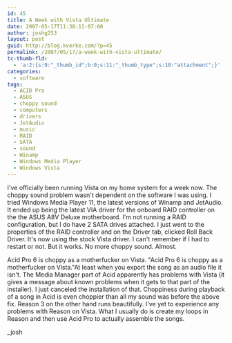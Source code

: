 ```yaml
---
id: 45
title: A Week with Vista Ultimate
date: 2007-05-17T11:38:11-07:00
author: joshg253
layout: post
guid: http://blog.kverke.com/?p=45
permalink: /2007/05/17/a-week-with-vista-ultimate/
tc-thumb-fld:
  - 'a:2:{s:9:"_thumb_id";b:0;s:11:"_thumb_type";s:10:"attachment";}'
categories:
  - software
tags:
  - ACID Pro
  - ASUS
  - choppy sound
  - computers
  - drivers
  - JetAudio
  - music
  - RAID
  - SATA
  - sound
  - Winamp
  - Windows Media Player
  - Windows Vista
---
```

I've officially been running Vista on my home system for a week now. The choppy sound problem wasn't dependent on the software I was using. I tried Windows Media Player 11, the latest versions of Winamp and JetAudio. It ended up being the latest VIA driver for the onboard RAID controller on the the ASUS A8V Deluxe motherboard. I'm not running a RAID configuration, but I do have 2 SATA drives attached. I just went to the properties of the RAID controller and on the Driver tab, clicked Roll Back Driver. It's now using the stock Vista driver. I can't remember if I had to restart or not. But it works. No more choppy sound. Almost.

Acid Pro 6 is choppy as a motherfucker on Vista. "Acid Pro 6 is choppy as a motherfucker on Vista."At least when you export the song as an audio file it isn't. The Media Manager part of Acid apparently has problems with Vista (it gives a message about known problems when it gets to that part of the installer). I just canceled the installation of that. Choppiness during playback of a song in Acid is even choppier than all my sound was before the above fix. Reason 3 on the other hand runs beautifully. I've yet to experience any problems with Reason on Vista. What I usually do is create my loops in Reason and then use Acid Pro to actually assemble the songs.

_josh